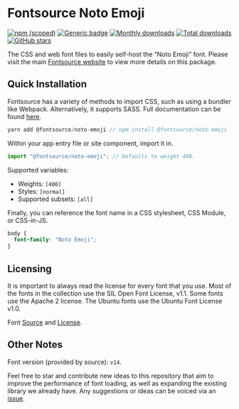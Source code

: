 # Fontsource Noto Emoji

[![npm (scoped)](https://img.shields.io/npm/v/@fontsource/noto-emoji?color=brightgreen)](https://www.npmjs.com/package/@fontsource/noto-emoji) [![Generic badge](https://img.shields.io/badge/fontsource-passing-brightgreen)](https://github.com/fontsource/fontsource) [![Monthly downloads](https://badgen.net/npm/dm/@fontsource/noto-emoji)](https://github.com/fontsource/fontsource) [![Total downloads](https://badgen.net/npm/dt/@fontsource/noto-emoji)](https://github.com/fontsource/fontsource) [![GitHub stars](https://img.shields.io/github/stars/fontsource/fontsource.svg?style=social&label=Star)](https://github.com/fontsource/fontsource/stargazers)

The CSS and web font files to easily self-host the “Noto Emoji” font. Please visit the main [Fontsource website](https://fontsource.org/fonts/noto-emoji) to view more details on this package.

## Quick Installation

Fontsource has a variety of methods to import CSS, such as using a bundler like Webpack. Alternatively, it supports SASS. Full documentation can be found [here](https://fontsource.org/docs/introduction).

```javascript
yarn add @fontsource/noto-emoji // npm install @fontsource/noto-emoji
```

Within your app entry file or site component, import it in.

```javascript
import "@fontsource/noto-emoji"; // Defaults to weight 400.
```

Supported variables:

- Weights: `[400]`
- Styles: `[normal]`
- Supported subsets: `[all]`

Finally, you can reference the font name in a CSS stylesheet, CSS Module, or CSS-in-JS.

```css
body {
  font-family: "Noto Emoji";
}
```

## Licensing

It is important to always read the license for every font that you use.
Most of the fonts in the collection use the SIL Open Font License, v1.1. Some fonts use the Apache 2 license. The Ubuntu fonts use the Ubuntu Font License v1.0.

Font [Source](https://github.com/googlefonts/noto-emoji) and [License](https://github.com/googlefonts/noto-emoji/blob/main/LICENSE).

## Other Notes

Font version (provided by source): `v14`.

Feel free to star and contribute new ideas to this repository that aim to improve the performance of font loading, as well as expanding the existing library we already have. Any suggestions or ideas can be voiced via an [issue](https://github.com/fontsource/fontsource/issues).
